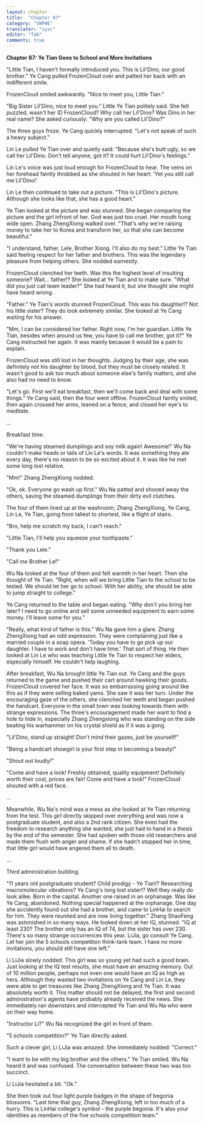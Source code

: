 ```yaml
---
layout: chapter
title:  "Chapter 87"
category: "VWPWE"
translator: "syzc"
editor: "Tab"
comments: true
---
```


**Chapter 87: Ye Tian Goes to School and More Invitations**
 
"Little Tian, I haven't formally introduced you. This is Lil'Dino, our good brother." Ye Cang pulled FrozenCloud over and patted her back with an indifferent smile.
 
FrozenCloud smiled awkwardly. "Nice to meet you, Little Tian."
 
"Big Sister Lil'Dino, nice to meet you." Little Ye Tian politely said. She felt puzzled, wasn't her ID FrozenCloud? Why call her Lil'Dino? Was Dino in her real name? She asked curiously: "Why are you called Lil'Dino?"
 
The three guys froze. Ye Cang quickly interrupted. "Let's not speak of such a heavy subject."
 
Lin Le pulled Ye Tian over and quietly said: "Because she's butt ugly, so we call her Lil'Dino. Don't tell anyone, got it? It could hurt Lil'Dino's feelings."
 
Lin Le's voice was just loud enough for FrozenCloud to hear. The veins on her forehead faintly throbbed as she shouted in her heart: 'Yet you still call me Lil'Dino!'
 
Lin Le then continued to take out a picture. "This is Lil'Dino's picture. Although she looks like that, she has a good heart."
 
Ye Tian looked at the picture and was stunned. She began comparing the picture and the girl infront of her. God was just too cruel. Her mouth hung wide open. Zhang ZhengXiong walked over. "That's why we're raising money to take her to Korea and transform her, so that she can become beautiful."
 
"I understand, father, Lele, Brother Xiong. I'll also do my best." Little Ye Tian said feeling respect for her father and brothers. This was the legendary pleasure from helping others. She nodded earnestly.
 
FrozenCloud clenched her teeth. Was this the highest level of insulting someone? Wait... father!? She looked at Ye Tian and to make sure. "What did you just call team leader?" She had heard it, but she thought she might have heard wrong.
 
"Father." Ye Tian's words stunned FrozenCloud. This was his daughter!? Not his little sister? They do look extremely similar. She looked at Ye Cang waiting for his answer.
 
"Mm, I can be considered her father. Right now, I'm her guardian. Little Ye Tian, besides when around us few, you have to call me brother, got it?" Ye Cang instructed her again. It was mainly because it would be a pain to explain.
 
FrozenCloud was still lost in her thoughts. Judging by their age, she was definitely not his daughter by blood, but they must be closely related. It wasn't good to ask too much about someone else's family matters, and she also had no need to know.
 
"Let's go. First we'll eat breakfast, then we'll come back and deal with some things." Ye Cang said, then the four went offline. FrozenCloud faintly smiled, then again crossed her arms, leaned on a fence, and closed her eye's to meditate.
 
...
 
Breakfast time.
 
"We're having steamed dumplings and soy milk again! Awesome!" Wu Na couldn't make heads or tails of Lin Le's words. It was something they ate every day, there's no reason to be so excited about it. It was like he met some long lost relative.
 
"Mm!" Zhang ZhengXiong nodded.
 
"Ok, ok. Everyone go wash up first." Wu Na patted and shooed away the others, saving the steamed dumplings from their dirty evil clutches.
 
The four of them lined up at the washroom; Zhang ZhengXiong, Ye Cang, Lin Le, Ye Tian, going from tallest to shortest, like a flight of stairs. 
 
"Bro, help me scratch my back, I can't reach."
 
"Little Tian, I'll help you squeeze your toothpaste."
 
"Thank you Lele."
 
"Call me Brother Le!"
 
Wu Na looked at the four of them and felt warmth in her heart. Then she thought of Ye Tian. "Right, when will we bring Little Tian to the school to be tested. We should let her go to school. With her ability, she should be able to jump straight to college."
 
Ye Cang returned to the table and began eating. "Why don't you bring her later? I need to go online and sell some unneeded equipment to earn some money. I'll leave some for you."
 
"Really, what kind of father is this." Wu Na gave him a glare. Zhang ZhengXiong had an odd expression. They were complaining just like a married couple in a soap opera. 'Today you have to go pick up our daughter. I have to work and don't have time.' That sort of thing. He then looked at Lin Le who was teaching Little Ye Tian to respect her elders, especially himself. He couldn't help laughing.
 
After breakfast, Wu Na brought little Ye Tian out. Ye Cang and the guys returned to the game and pushed their cart around hawking their goods. FrozenCloud covered her face. It was so embarrassing going around like this as if they were selling baked yams. She saw it was her turn. Under the encouraging gaze of the others, she clenched her teeth and began pushed the handcart. Everyone in the small town was looking towards them with strange expressions. The three's encouragement made her want to find a hole to hide in, especially Zhang Zhengxiong who was standing on the side beating his warhammer on his crystal shield as if it was a gong.
 
"Lil'Dino, stand up straight! Don't mind their gazes, just be yourself!"
 
"Being a handcart showgirl is your first step in becoming a beauty!"
 
"Shout out loudly!"
 
"Come and have a look! Freshly obtained, quality equipment! Definitely worth their cost, prices are fair! Come and have a look!" FrozenCloud shouted with a red face. 
 
...
 
Meanwhile, Wu Na's mind was a mess as she looked at Ye Tian returning from the test. This girl directly skipped over everything and was now a postgraduate student, and also a 2nd rank citizen. She even had the freedom to research anything she wanted, she just had to hand in a thesis by the end of the semester. She had spoken with those old researchers and made them flush with anger and shame. If she hadn't stopped her in time, that little girl would have angered them all to death. 
 
...
 
Third administration building.
 
"11 years old postgraduate student? Child prodigy - Ye Tian!? Researching macromolecular vibrations? Ye Cang's long lost sister!? Well they really do look alike. Born in the capital. Another one raised in an orphanage. Was like Ye Cang, abandoned. Nothing special happened at the orphanage. One day she accidently found out she had a brother, and came to LinHai to search for him. They were reunited and are now living together." Zhang ShaoFeng was astonished in so many ways. He looked down at her IQ, stunned. "IQ at least 230? The brother only has an IQ of 74, but the sister has over 230. There's so many strange occurrences this year. LiJia, go consult Ye Cang. Let her join the 5 schools competition think-tank team. I have no more invitations, you should still have one left."
 
Li LiJia slowly nodded. This girl was so young yet had such a good brain. Just looking at the IQ test results, she must have an amazing memory. Out of 10 million people, perhaps not even one would have an IQ as high as hers. Although they wasted two invitations on Ye Cang and Lin Le, they were able to get treasures like Zhang ZhengXiong and Ye Tian. It was absolutely worth it.  This matter should not be delayed, the first and second administration's agents have probably already received the news. She immediately ran downstairs and intercepted Ye Tian and Wu Na who were on their way home.
 
"Instructor Li?" Wu Na recognized the girl in front of them.
 
"5 schools competition?" Ye Tian directly asked.
 
Such a clever girl, Li LiJia was amazed. She immediately nodded: "Correct."
 
"I want to be with my big brother and the others." Ye Tian smiled. Wu Na heard it and was confused. The conversation between these two was too succinct.
 
Li LiJia hesitated a bit. "Ok."
 
She then took out four light purple badges in the shape of begonia blossoms. "Last time that guy, Zhang ZhengXiong, left in too much of a hurry. This is LinHai college's symbol - the purple begonia. It's also your identities as members of the five schools competition team."
